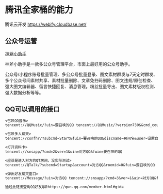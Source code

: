 # 腾讯全家桶的能力

腾讯云开发 https://webify.cloudbase.net/







## 公众号运营

 [神斧小助手](https://shenfuhelper.cn/)

神斧小助手是一款多公众号管理平台，市面上最好用的公众号助手。

公众号/小程序账号批量管理、多公众号批量登录、图文素材群发与7天定时群发、多个公众号间素材共享、素材批量删除、文章免扫码删除、图文违规/原创检查、强大图文编辑器、留言快捷回复、消息管理，粉丝批量导出、图文素材版权检测、强大数据分析等等。



## QQ可以调用的接口

```tex
<召唤QQ音乐>
tencent://QQMusic/?uin=要召唤的QQ tencent://QQMusic/?version730&&cmd_count1&&cmd_04002&&clienttype_00&&uin==要召唤的QQ

<召唤多人聊天>
tencent://confhr/?subcmd=Start&fuin=要召唤的QQ&discname=房间名&user=设置自己昵称

<打开资料卡>
tencent://snsapp/?cmd=2&ver=1&uin=对方QQ&fuin=要召唤的QQ

<应该是进入对方的QT房间，没实际测试> 
tencent://QTalk/?subcmd=Startup&account=对方QQ&roomid=0&fuin=要召唤的QQ

<弹出好友聊天窗口>
tencent://Message/?uin=对方QQ tencent://snsapp/?cmd=3&ver=1&uin=对方QQ&fuin=要召唤的QQ

通过此链接查询QQ好友Q龄https://qun.qq.com/member.html#gid=
```




